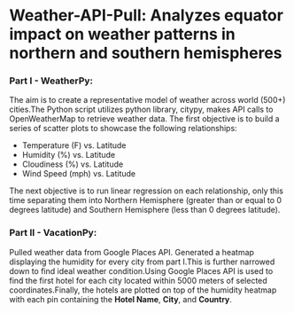 # Weather-API-Pull: Analyzes equator impact on weather patterns in northern and southern hemispheres 

### Part I - WeatherPy:
The aim is to create a representative model of weather across world (500+) cities.The Python script utilizes python library, citypy,  makes API calls to OpenWeatherMap to retrieve weather data. 
The first objective is to build a series of scatter plots to showcase the following relationships:
* Temperature (F) vs. Latitude
* Humidity (%) vs. Latitude
* Cloudiness (%) vs. Latitude
* Wind Speed (mph) vs. Latitude

The next objective is to run linear regression on each relationship, only this time separating them into Northern Hemisphere (greater than or equal to 0 degrees latitude) and Southern Hemisphere (less than 0 degrees latitude). 

### Part II - VacationPy:
Pulled weather data from Google Places API. Generated a heatmap displaying the humidity for every city from part I.This is further narrowed down to find ideal weather condition.Using Google Places API is used to find the first hotel for each city located within 5000 meters of selected coordinates.Finally, the hotels are plotted on top of the humidity heatmap with each pin containing the **Hotel Name**, **City**, and **Country**. 
